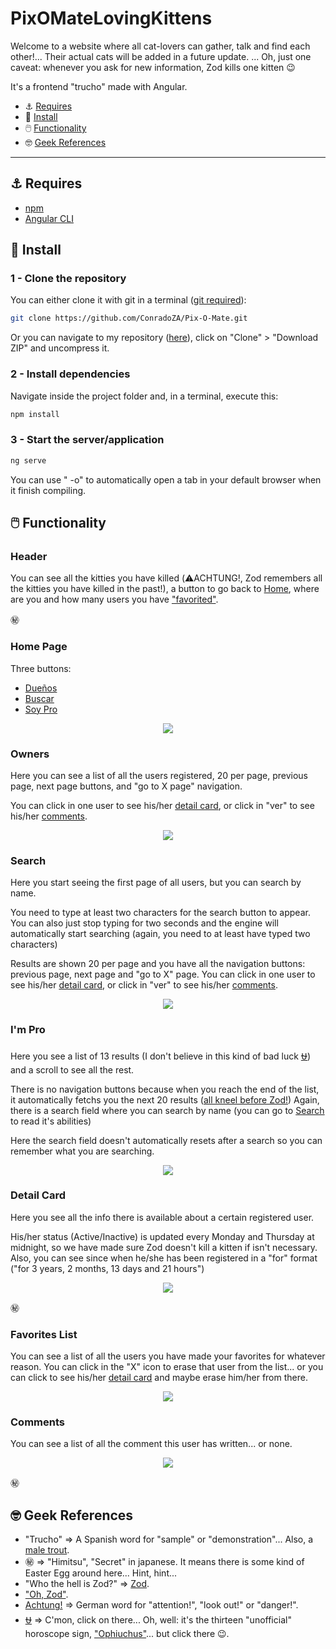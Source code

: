 # PixOMateLovingKittens

Welcome to a website where all cat-lovers can gather, talk and find each other!... Their actual cats will be added in a future update.
... Oh, just one caveat: whenever you ask for new information, Zod kills one kitten 😉

It's a frontend "trucho" made with Angular.

- ⚓ [Requires](#⚓-requires)
- 🚥 [Install](#🚥-install)
- 🖱️ [Functionality](#🖱️-functionality)
- 🤓 [Geek References](#🤓-geek-references)

---

## ⚓ Requires

- [npm](https://nodejs.org)
- [Angular CLI](https://github.com/angular/angular-cli)

## 🚥 Install

### 1 - Clone the repository

You can either clone it with git in a terminal ([git required](https://git-scm.com/book/en/v2/Getting-Started-Installing-Git)):

```bash
git clone https://github.com/ConradoZA/Pix-O-Mate.git

```

Or you can navigate to my repository ([here](https://github.com/ConradoZA/Pix-O-Mate)), click on "Clone" > "Download ZIP" and uncompress it.

### 2 - Install dependencies

Navigate inside the project folder and, in a terminal, execute this:

```bash
npm install
```

### 3 - Start the server/application

```bash
ng serve
```

You can use " -o" to automatically open a tab in your default browser when it finish compiling.

## 🖱️ Functionality

### Header

You can see all the kitties you have killed (⚠️ACHTUNG!, Zod remembers all the kitties you have killed in the past!),
a button to go back to [Home](#home-page), where are you and how many users you have ["favorited"](#favorites-list).

㊙️

### Home Page

Three buttons:

- [Dueños](#owners)
- [Buscar](#search)
- [Soy Pro](#i'm-pro)

<p align="center"><img src="https://github.com/ConradoZA/Readme-assets/blob/master/PoM-home.png" max-width="80%"></p>

### Owners

Here you can see a list of all the users registered, 20 per page, previous page, next page buttons, and "go to X page" navigation.

You can click in one user to see his/her [detail card](#detail-card), or click in "ver" to see his/her [comments](#comments).

<p align="center"><img src="https://github.com/ConradoZA/Readme-assets/blob/master/PoM-owners.png" max-width="80%"></p>

### Search

Here you start seeing the first page of all users, but you can search by name.

You need to type at least two characters for the search button to appear.
You can also just stop typing for two seconds and the engine will automatically start searching (again, you need to at least have typed two characters)

Results are shown 20 per page and you have all the navigation buttons: previous page, next page and "go to X" page.
You can click in one user to see his/her [detail card](#detail-card), or click in "ver" to see his/her [comments](#comments).

<p align="center"><img src="https://github.com/ConradoZA/Readme-assets/blob/master/PoM-search.png" max-width="80%"></p>

### I'm Pro

Here you see a list of 13 results (I don't believe in this kind of bad luck [⛎](https://saintseiya.fandom.com/wiki/Ophiuchus_Odysseus)) and a scroll to see all the rest.

There is no navigation buttons because when you reach the end of the list, it automatically fetchs you the next 20 results ([all kneel before Zod!](https://www.youtube.com/watch?v=VPAaSqwZGzk))
Again, there is a search field where you can search by name (you can go to [Search](#search) to read it's abilities)

Here the search field doesn't automatically resets after a search so you can remember what you are searching.

<p align="center"><img src="https://github.com/ConradoZA/Readme-assets/blob/master/PoM-pro.png" max-width="80%"></p>

### Detail Card

Here you see all the info there is available about a certain registered user.

His/her status (Active/Inactive) is updated every Monday and Thursday at midnight, so we have made sure Zod doesn't kill a kitten if isn't necessary.
Also, you can see since when he/she has been registered in a "for" format ("for 3 years, 2 months, 13 days and 21 hours")

<p align="center"><img src="https://github.com/ConradoZA/Readme-assets/blob/master/PoM-details.png" max-width="80%"></p>

㊙️

### Favorites List

You can see a list of all the users you have made your favorites for whatever reason.
You can click in the "X" icon to erase that user from the list... or you can click to see his/her [detail card](#detail-card) and maybe erase him/her from there.

<p align="center"><img src="https://github.com/ConradoZA/Readme-assets/blob/master/PoM-favorites.png" max-width="80%"></p>

### Comments

You can see a list of all the comment this user has written... or none.

<p align="center"><img src="https://github.com/ConradoZA/Readme-assets/blob/master/PoM-comments.png" max-width="80%"></p>

㊙️

## 🤓 Geek References

- "Trucho" => A Spanish word for "sample" or "demonstration"... Also, a [male trout](https://www.senorcool.com/en/system/files/styles/artwork_artprint/private/senorcool_malagoncita_te_quiero_mucho_como_la_trucha_al_trucho.png?itok=8VEgKDrW).
- ㊙️ => "Himitsu", "Secret" in japanese. It means there is some kind of Easter Egg around here... Hint, hint...
- "Who the hell is Zod?" => [Zod](https://en.wikipedia.org/wiki/General_Zod).
- ["Oh, Zod"](https://www.youtube.com/watch?v=dnew78z1a-s).
- [Achtung!](https://www.youtube.com/watch?v=ksmuG8z5zAY) => German word for "attention!", "look out!" or "danger!".
- [⛎](#i'm-pro) => C'mon, click on there... Oh, well: it's the thirteen "unofficial" horoscope sign, ["Ophiuchus"](https://duckduckgo.com/?q=Ophiuchus)... but click there 😉.
